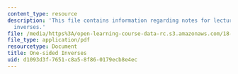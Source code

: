 ```yaml
---
content_type: resource
description: 'This file contains information regarding notes for lecture 8: one-sided
  inverses.'
file: /media/https%3A/open-learning-course-data-rc.s3.amazonaws.com/18-700-linear-algebra-fall-2013/d1093d3f7651c8a58f860179ecb8e4ec_MIT18_700F13_one_sided.pdf
file_type: application/pdf
resourcetype: Document
title: One-sided Inverses
uid: d1093d3f-7651-c8a5-8f86-0179ecb8e4ec
---
```

